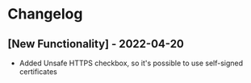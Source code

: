 # Changelog

## [New Functionality] - 2022-04-20

- Added Unsafe HTTPS checkbox, so it's possible to use self-signed certificates
